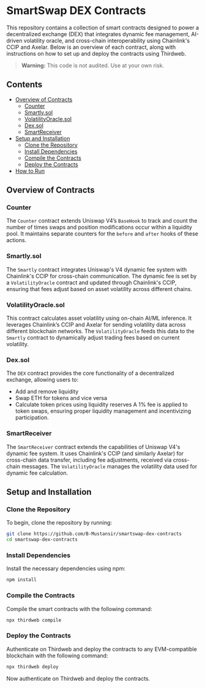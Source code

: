 # SmartSwap DEX Contracts

This repository contains a collection of smart contracts designed to power a decentralized exchange (DEX) that integrates dynamic fee management, AI-driven volatility oracle, and cross-chain interoperability using Chainlink's CCIP and Axelar. Below is an overview of each contract, along with instructions on how to set up and deploy the contracts using Thirdweb.

> **Warning:** This code is not audited. Use at your own risk.

## Contents
- [Overview of Contracts](#overview-of-contracts)
  - [Counter](#counter)
  - [Smartly.sol](#smartlysol)
  - [VolatilityOracle.sol](#volatilityoraclesol)
  - [Dex.sol](#dexsol)
  - [SmartReceiver](#smartreceiver)
- [Setup and Installation](#setup-and-installation)
  - [Clone the Repository](#clone-the-repository)
  - [Install Dependencies](#install-dependencies)
  - [Compile the Contracts](#compile-the-contracts)
  - [Deploy the Contracts](#deploy-the-contracts)
- [How to Run](#how-to-run)

## Overview of Contracts

### Counter
The `Counter` contract extends Uniswap V4’s `BaseHook` to track and count the number of times swaps and position modifications occur within a liquidity pool. It maintains separate counters for the `before` and `after` hooks of these actions.

### Smartly.sol
The `Smartly` contract integrates Uniswap's V4 dynamic fee system with Chainlink's CCIP for cross-chain communication. The dynamic fee is set by a `VolatilityOracle` contract and updated through Chainlink's CCIP, ensuring that fees adjust based on asset volatility across different chains.

### VolatilityOracle.sol
This contract calculates asset volatility using on-chain AI/ML inference. It leverages Chainlink’s CCIP and Axelar for sending volatility data across different blockchain networks. The `VolatilityOracle` feeds this data to the `Smartly` contract to dynamically adjust trading fees based on current volatility.

### Dex.sol
The `DEX` contract provides the core functionality of a decentralized exchange, allowing users to:
- Add and remove liquidity
- Swap ETH for tokens and vice versa
- Calculate token prices using liquidity reserves
A 1% fee is applied to token swaps, ensuring proper liquidity management and incentivizing participation.

### SmartReceiver
The `SmartReceiver` contract extends the capabilities of Uniswap V4's dynamic fee system. It uses Chainlink's CCIP (and similarly Axelar) for cross-chain data transfer, including fee adjustments, received via cross-chain messages. The `VolatilityOracle` manages the volatility data used for dynamic fee calculation.

## Setup and Installation

### Clone the Repository
To begin, clone the repository by running:

```bash
git clone https://github.com/B-Mustansir/smartswap-dex-contracts
cd smartswap-dex-contracts
```

### Install Dependencies
Install the necessary dependencies using npm:

```bash
npm install
```

### Compile the Contracts
Compile the smart contracts with the following command:
```bash
npx thirdweb compile
```

### Deploy the Contracts
Authenticate on Thirdweb and deploy the contracts to any EVM-compatible blockchain with the following command:
```bash
npx thirdweb deploy
```

Now authenticate on Thirdweb and deploy the contracts.